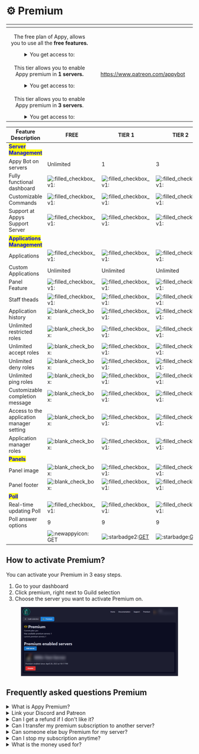 # ⚙ Premium

<table data-view="cards"><thead><tr><th align="center"></th><th align="center"></th><th data-hidden data-card-target data-type="content-ref"></th><th data-hidden data-card-cover data-type="files"></th></tr></thead><tbody><tr><td align="center"><p></p><p>The free plan of Appy, allows you to use all the <strong>free features.</strong></p><details><summary>You get access to:</summary><ul><li>Applications with cutom Accept or Deny options</li><li>App Panel - a unique way to allow users to apply for applications with ease</li><li>Appy Poll - with real-time updating results</li></ul></details></td><td align="center"></td><td></td><td></td></tr><tr><td align="center"><p></p><p>This tier allows you to enable Appy premium in <strong>1 servers.</strong></p><details><summary>You get access to:</summary><ul><li>Application history</li><li>Unlimited restricted roles</li><li>Unlimited accept roles</li><li>Unlimited deny roles</li><li>Unlimited ping roles</li><li>Customizable completion message</li></ul></details></td><td align="center"></td><td><a href="https://www.patreon.com/appybot">https://www.patreon.com/appybot</a></td><td></td></tr><tr><td align="center"><p></p><p>This tier allows you to enable Appy premium in <strong>3 servers</strong>.</p><details><summary>You get access to:</summary><ul><li>Includes everything from previous tier</li><li>Appy premium for <strong>3 of your servers</strong></li></ul></details></td><td align="center"></td><td></td><td></td></tr></tbody></table>

| Feature Description                                          | FREE                                                                                                                                             | TIER 1                                                                                                                                                                         | TIER 2                                                                                                                                                                        |
| ------------------------------------------------------------ | ------------------------------------------------------------------------------------------------------------------------------------------------ | ------------------------------------------------------------------------------------------------------------------------------------------------------------------------------ | ----------------------------------------------------------------------------------------------------------------------------------------------------------------------------- |
| <mark style="color:blue;">**Server Management**</mark>       |                                                                                                                                                  |                                                                                                                                                                                |                                                                                                                                                                               |
| Appy Bot on servers                                          | Unlimited                                                                                                                                        | 1                                                                                                                                                                              | 3                                                                                                                                                                             |
| Fully functional dashboard                                   | <img src="https://cdn.discordapp.com/emojis/1060613643970035712.webp?size=44&#x26;quality=lossless" alt=":filled_checkbox_v1:" data-size="line"> | <img src="https://cdn.discordapp.com/emojis/1060613643970035712.webp?size=44&#x26;quality=lossless" alt=":filled_checkbox_v1:" data-size="line">                               | <img src="https://cdn.discordapp.com/emojis/1060613643970035712.webp?size=44&#x26;quality=lossless" alt=":filled_checkbox_v1:" data-size="line">                              |
| Customizable Commands                                        | <img src="https://cdn.discordapp.com/emojis/1060613643970035712.webp?size=44&#x26;quality=lossless" alt=":filled_checkbox_v1:" data-size="line"> | <img src="https://cdn.discordapp.com/emojis/1060613643970035712.webp?size=44&#x26;quality=lossless" alt=":filled_checkbox_v1:" data-size="line">                               | <img src="https://cdn.discordapp.com/emojis/1060613643970035712.webp?size=44&#x26;quality=lossless" alt=":filled_checkbox_v1:" data-size="line">                              |
| Support at Appys Support Server                              | <img src="https://cdn.discordapp.com/emojis/1060613643970035712.webp?size=44&#x26;quality=lossless" alt=":filled_checkbox_v1:" data-size="line"> | <img src="https://cdn.discordapp.com/emojis/1060613643970035712.webp?size=44&#x26;quality=lossless" alt=":filled_checkbox_v1:" data-size="line">                               | <img src="https://cdn.discordapp.com/emojis/1060613643970035712.webp?size=44&#x26;quality=lossless" alt=":filled_checkbox_v1:" data-size="line">                              |
| <mark style="color:blue;">**Applications Management**</mark> |                                                                                                                                                  |                                                                                                                                                                                |                                                                                                                                                                               |
| Applications                                                 | <img src="https://cdn.discordapp.com/emojis/1060613643970035712.webp?size=44&#x26;quality=lossless" alt=":filled_checkbox_v1:" data-size="line"> | <img src="https://cdn.discordapp.com/emojis/1060613643970035712.webp?size=44&#x26;quality=lossless" alt=":filled_checkbox_v1:" data-size="line">                               | <img src="https://cdn.discordapp.com/emojis/1060613643970035712.webp?size=44&#x26;quality=lossless" alt=":filled_checkbox_v1:" data-size="line">                              |
| Custom Applications                                          | Unlimited                                                                                                                                        | Unlimited                                                                                                                                                                      | Unlimited                                                                                                                                                                     |
| Panel Feature                                                | <img src="https://cdn.discordapp.com/emojis/1060613643970035712.webp?size=44&#x26;quality=lossless" alt=":filled_checkbox_v1:" data-size="line"> | <img src="https://cdn.discordapp.com/emojis/1060613643970035712.webp?size=44&#x26;quality=lossless" alt=":filled_checkbox_v1:" data-size="line">                               | <img src="https://cdn.discordapp.com/emojis/1060613643970035712.webp?size=44&#x26;quality=lossless" alt=":filled_checkbox_v1:" data-size="line">                              |
| Staff theads                                                 | <img src="https://cdn.discordapp.com/emojis/1060613643970035712.webp?size=44&#x26;quality=lossless" alt=":filled_checkbox_v1:" data-size="line"> | <img src="https://cdn.discordapp.com/emojis/1060613643970035712.webp?size=44&#x26;quality=lossless" alt=":filled_checkbox_v1:" data-size="line">                               | <img src="https://cdn.discordapp.com/emojis/1060613643970035712.webp?size=44&#x26;quality=lossless" alt=":filled_checkbox_v1:" data-size="line">                              |
| Application history                                          | <img src="https://cdn.discordapp.com/emojis/1060614937820540969.webp?size=44&#x26;quality=lossless" alt=":blank_check_box:" data-size="line">    | <img src="https://cdn.discordapp.com/emojis/1060613643970035712.webp?size=44&#x26;quality=lossless" alt=":filled_checkbox_v1:" data-size="line">                               | <img src="https://cdn.discordapp.com/emojis/1060613643970035712.webp?size=44&#x26;quality=lossless" alt=":filled_checkbox_v1:" data-size="line">                              |
| Unlimited restricted roles                                   | <img src="https://cdn.discordapp.com/emojis/1060614937820540969.webp?size=44&#x26;quality=lossless" alt=":blank_check_box:" data-size="line">    | <img src="https://cdn.discordapp.com/emojis/1060613643970035712.webp?size=44&#x26;quality=lossless" alt=":filled_checkbox_v1:" data-size="line">                               | <img src="https://cdn.discordapp.com/emojis/1060613643970035712.webp?size=44&#x26;quality=lossless" alt=":filled_checkbox_v1:" data-size="line">                              |
| Unlimited accept roles                                       | <img src="https://cdn.discordapp.com/emojis/1060614937820540969.webp?size=44&#x26;quality=lossless" alt=":blank_check_box:" data-size="line">    | <img src="https://cdn.discordapp.com/emojis/1060613643970035712.webp?size=44&#x26;quality=lossless" alt=":filled_checkbox_v1:" data-size="line">                               | <img src="https://cdn.discordapp.com/emojis/1060613643970035712.webp?size=44&#x26;quality=lossless" alt=":filled_checkbox_v1:" data-size="line">                              |
| Unlimited deny roles                                         | <img src="https://cdn.discordapp.com/emojis/1060614937820540969.webp?size=44&#x26;quality=lossless" alt=":blank_check_box:" data-size="line">    | <img src="https://cdn.discordapp.com/emojis/1060613643970035712.webp?size=44&#x26;quality=lossless" alt=":filled_checkbox_v1:" data-size="line">                               | <img src="https://cdn.discordapp.com/emojis/1060613643970035712.webp?size=44&#x26;quality=lossless" alt=":filled_checkbox_v1:" data-size="line">                              |
| Unlimited ping roles                                         | <img src="https://cdn.discordapp.com/emojis/1060614937820540969.webp?size=44&#x26;quality=lossless" alt=":blank_check_box:" data-size="line">    | <img src="https://cdn.discordapp.com/emojis/1060613643970035712.webp?size=44&#x26;quality=lossless" alt=":filled_checkbox_v1:" data-size="line">                               | <img src="https://cdn.discordapp.com/emojis/1060613643970035712.webp?size=44&#x26;quality=lossless" alt=":filled_checkbox_v1:" data-size="line">                              |
| Customizable completion message                              | <img src="https://cdn.discordapp.com/emojis/1060614937820540969.webp?size=44&#x26;quality=lossless" alt=":blank_check_box:" data-size="line">    | <img src="https://cdn.discordapp.com/emojis/1060613643970035712.webp?size=44&#x26;quality=lossless" alt=":filled_checkbox_v1:" data-size="line">                               | <img src="https://cdn.discordapp.com/emojis/1060613643970035712.webp?size=44&#x26;quality=lossless" alt=":filled_checkbox_v1:" data-size="line">                              |
| Access to the application manager setting                    | <img src="https://cdn.discordapp.com/emojis/1060614937820540969.webp?size=44&#x26;quality=lossless" alt=":blank_check_box:" data-size="line">    | <img src="https://cdn.discordapp.com/emojis/1060613643970035712.webp?size=44&#x26;quality=lossless" alt=":filled_checkbox_v1:" data-size="line">                               | <img src="https://cdn.discordapp.com/emojis/1060613643970035712.webp?size=44&#x26;quality=lossless" alt=":filled_checkbox_v1:" data-size="line">                              |
| Application manager roles                                    | <img src="https://cdn.discordapp.com/emojis/1060614937820540969.webp?size=44&#x26;quality=lossless" alt=":blank_check_box:" data-size="line">    | <img src="https://cdn.discordapp.com/emojis/1060613643970035712.webp?size=44&#x26;quality=lossless" alt=":filled_checkbox_v1:" data-size="line">                               | <img src="https://cdn.discordapp.com/emojis/1060613643970035712.webp?size=44&#x26;quality=lossless" alt=":filled_checkbox_v1:" data-size="line">                              |
| <mark style="color:blue;">**Panels**</mark>                  |                                                                                                                                                  |                                                                                                                                                                                |                                                                                                                                                                               |
| Panel image                                                  | <img src="https://cdn.discordapp.com/emojis/1060614937820540969.webp?size=44&#x26;quality=lossless" alt=":blank_check_box:" data-size="line">    | <img src="https://cdn.discordapp.com/emojis/1060613643970035712.webp?size=44&#x26;quality=lossless" alt=":filled_checkbox_v1:" data-size="line">                               | <img src="https://cdn.discordapp.com/emojis/1060613643970035712.webp?size=44&#x26;quality=lossless" alt=":filled_checkbox_v1:" data-size="line">                              |
| Panel footer                                                 | <img src="https://cdn.discordapp.com/emojis/1060614937820540969.webp?size=44&#x26;quality=lossless" alt=":blank_check_box:" data-size="line">    | <img src="https://cdn.discordapp.com/emojis/1060613643970035712.webp?size=44&#x26;quality=lossless" alt=":filled_checkbox_v1:" data-size="line">                               | <img src="https://cdn.discordapp.com/emojis/1060613643970035712.webp?size=44&#x26;quality=lossless" alt=":filled_checkbox_v1:" data-size="line">                              |
| <mark style="color:blue;">**Poll**</mark>                    |                                                                                                                                                  |                                                                                                                                                                                |                                                                                                                                                                               |
| Real-time updating Poll                                      | <img src="https://cdn.discordapp.com/emojis/1060613643970035712.webp?size=44&#x26;quality=lossless" alt=":filled_checkbox_v1:" data-size="line"> | <img src="https://cdn.discordapp.com/emojis/1060613643970035712.webp?size=44&#x26;quality=lossless" alt=":filled_checkbox_v1:" data-size="line">                               | <img src="https://cdn.discordapp.com/emojis/1060613643970035712.webp?size=44&#x26;quality=lossless" alt=":filled_checkbox_v1:" data-size="line">                              |
| Poll answer options                                          | 9                                                                                                                                                | 9                                                                                                                                                                              | 9                                                                                                                                                                             |
|                                                              | <img src="https://cdn.discordapp.com/emojis/1063233811032317984.webp?size=96&#x26;quality=lossless" alt=":newappyicon:" data-size="line">GET     | <img src="https://cdn.discordapp.com/emojis/1061367177627848814.webp?size=44&#x26;quality=lossless" alt=":starbadge2:" data-size="line">[GET](https://www.patreon.com/appybot) | <img src="https://cdn.discordapp.com/emojis/1061237124713685012.webp?size=44&#x26;quality=lossless" alt=":starbadge:" data-size="line">[GET](https://www.patreon.com/appybot) |

## How to activate Premium?

You can activate your Premium in 3 easy steps.&#x20;

1. Go to your dashboard&#x20;
2. Click premium, right next to Guild selection
3. Choose the server you want to activate Premium on.&#x20;

<figure><img src="../.gitbook/assets/Premium" alt=""><figcaption></figcaption></figure>

## Frequently asked questions Premium

<details>

<summary>What is Appy Premium?</summary>

Take your applications to the next level with Appy premium! \
Appy premium offer some features that are not in the free version of Appy.&#x20;

These features will help with better management of your applications.\
They are particularly suitable for larger communities or communities that have many applications at the same time.

</details>

<details>

<summary>Link your Discord and Patreon</summary>

In order to know who has bought Premium, you will need to link your discord and patreon together.

</details>

<details>

<summary>Can I get a refund if I don't like it?</summary>

If, unexpectedly, you do not like Appy Premium after your purchase, you can get a refound within 24 hours of your purchase.

</details>

<details>

<summary>Can I transfer my premium subscription to another server?</summary>

If you want your Premium moved from one server to another server.&#x20;

1. You must use `/premium_remove` on the server you want the Premium canceled on.
2. After that, you must use `/premium_add` on the other server you want it activated on.

Your Premium will not be transfered to the new server. _This can take a few minutes._

</details>

<details>

<summary>Can someone else buy Premium for my server?</summary>

If you are a team on your server and you want Premium. \
It does not need to be you as the owner of the server who buys it, just as long as the person who buys Premium has the right permissions on the server.

</details>

<details>

<summary>Can I stop my subscription anytime?</summary>

You can cancel your subscription anytime and will end at the end of the month.&#x20;

</details>

<details>

<summary>What is the money used for?</summary>

Appy is a bot which requires powerful hardware and softwares. The money you pay for Appy Premium will help keep the bot up and running

</details>
